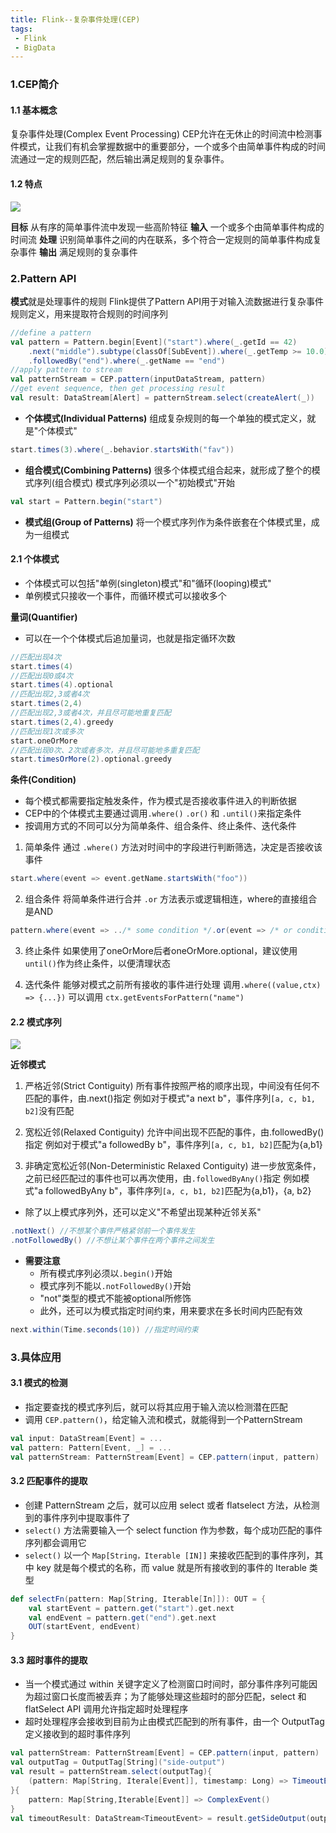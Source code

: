 ```yaml
---
title: Flink--复杂事件处理(CEP)
tags:
 - Flink
 - BigData
---
```

### 1.CEP简介
#### 1.1 基本概念
复杂事件处理(Complex Event Processing)
CEP允许在无休止的时间流中检测事件模式，让我们有机会掌握数据中的重要部分，一个或多个由简单事件构成的时间流通过一定的规则匹配，然后输出满足规则的复杂事件。

#### 1.2 特点
![](Flink--CEP/CEP1.jpg)

**目标**
从有序的简单事件流中发现一些高阶特征
**输入**
一个或多个由简单事件构成的时间流
**处理**
识别简单事件之间的内在联系，多个符合一定规则的简单事件构成复杂事件
**输出**
满足规则的复杂事件


### 2.Pattern API
**模式**就是处理事件的规则
Flink提供了Pattern API用于对输入流数据进行复杂事件规则定义，用来提取符合规则的时间序列
```scala
//define a pattern
val pattern = Pattern.begin[Event]("start").where(_.getId == 42)
    .next("middle").subtype(classOf[SubEvent]).where(_.getTemp >= 10.0)
    .followedBy("end").where(_.getName == "end")
//apply pattern to stream
val patternStream = CEP.pattern(inputDataStream, pattern)
//get event sequence, then get processing result
val result: DataStream[Alert] = patternStream.select(createAlert(_))
```

 * **个体模式(Individual Patterns)**
组成复杂规则的每一个单独的模式定义，就是"个体模式"
```scala
start.times(3).where(_.behavior.startsWith("fav"))
```

 * **组合模式(Combining Patterns)**
很多个体模式组合起来，就形成了整个的模式序列(组合模式)
模式序列必须以一个"初始模式"开始
```scala
val start = Pattern.begin("start")
```

 * **模式组(Group of Patterns)**
将一个模式序列作为条件嵌套在个体模式里，成为一组模式

#### 2.1 个体模式
 * 个体模式可以包括"单例(singleton)模式"和"循环(looping)模式"
 * 单例模式只接收一个事件，而循环模式可以接收多个

**量词(Quantifier)**
 * 可以在一个个体模式后追加量词，也就是指定循环次数

```scala
//匹配出现4次
start.times(4)
//匹配出现0或4次
start.times(4).optional
//匹配出现2,3或者4次
start.times(2,4)
//匹配出现2,3或者4次，并且尽可能地重复匹配
start.times(2,4).greedy
//匹配出现1次或多次
start.oneOrMore
//匹配出现0次、2次或者多次，并且尽可能地多重复匹配
start.timesOrMore(2).optional.greedy
```

**条件(Condition)**
 * 每个模式都需要指定触发条件，作为模式是否接收事件进入的判断依据
 * CEP中的个体模式主要通过调用`.where()` `.or()` 和 `.until()`来指定条件
 * 按调用方式的不同可以分为简单条件、组合条件、终止条件、迭代条件

1. 简单条件
通过 `.where()` 方法对时间中的字段进行判断筛选，决定是否接收该事件

```scala
start.where(event => event.getName.startsWith("foo"))
```

2. 组合条件
将简单条件进行合并 `.or` 方法表示或逻辑相连，where的直接组合是AND

```scala
pattern.where(event => ../* some condition */.or(event => /* or condition */)
```

3. 终止条件
如果使用了oneOrMore后者oneOrMore.optional，建议使用`until()`作为终止条件，以便清理状态

4. 迭代条件
能够对模式之前所有接收的事件进行处理
调用`.where((value,ctx) => {...})` 可以调用 `ctx.getEventsForPattern("name")`

#### 2.2 模式序列

![](Flink--CEP/pattern.png)

**近邻模式**
1. 严格近邻(Strict Contiguity)
所有事件按照严格的顺序出现，中间没有任何不匹配的事件，由.next()指定
例如对于模式"a next b"，事件序列`[a, c, b1, b2]`没有匹配

2. 宽松近邻(Relaxed Contiguity)
允许中间出现不匹配的事件，由.followedBy()指定
例如对于模式"a followedBy b"，事件序列`[a, c, b1, b2]`匹配为{a,b1}

3. 非确定宽松近邻(Non-Deterministic Relaxed Contiguity)
进一步放宽条件，之前已经匹配过的事件也可以再次使用，由`.followedByAny()`指定
例如模式"a followedByAny b"，事件序列`[a, c, b1, b2]`匹配为{a,b1}，{a, b2}

 * 除了以上模式序列外，还可以定义"不希望出现某种近邻关系"

```scala
.notNext() //不想某个事件严格紧邻前一个事件发生
.notFollowedBy() //不想让某个事件在两个事件之间发生
```

 * **需要注意**
   * 所有模式序列必须以`.begin()`开始
   * 模式序列不能以`.notFollowedBy()`开始
   * "not"类型的模式不能被optional所修饰
   * 此外，还可以为模式指定时间约束，用来要求在多长时间内匹配有效

```scala
next.within(Time.seconds(10)) //指定时间约束
```

### 3.具体应用
#### 3.1 模式的检测
 * 指定要查找的模式序列后，就可以将其应用于输入流以检测潜在匹配
 * 调用 `CEP.pattern()`，给定输入流和模式，就能得到一个PatternStream

```scala
val input: DataStream[Event] = ...
val pattern: Pattern[Event, _] = ...
val patternStream: PatternStream[Event] = CEP.pattern(input, pattern)
```

#### 3.2 匹配事件的提取
 * 创建 PatternStream 之后，就可以应用 select 或者 flatselect 方法，从检测到的事件序列中提取事件了
 * `select()` 方法需要输入一个 select function 作为参数，每个成功匹配的事件序列都会调用它
 * `select()` 以一个 `Map[String，Iterable [IN]]` 来接收匹配到的事件序列，其中 key 就是每个模式的名称，而 value 就是所有接收到的事件的 Iterable 类型

```scala
def selectFn(pattern: Map[String, Iterable[In]]): OUT = {
    val startEvent = pattern.get("start").get.next
    val endEvent = pattern.get("end").get.next
    OUT(startEvent, endEvent)
}
```

#### 3.3 超时事件的提取
 * 当一个模式通过 within 关键字定义了检测窗口时间时，部分事件序列可能因为超过窗口长度而被丢弃；为了能够处理这些超时的部分匹配，select 和 flatSelect API 调用允许指定超时处理程序
 * 超时处理程序会接收到目前为止由模式匹配到的所有事件，由一个 OutputTag 定义接收到的超时事件序列

```scala
val patternStream: PatternStream[Event] = CEP.pattern(input, pattern)
val outputTag = OutputTag[String]("side-output")
val result = patternStream.select(outputTag){
    (pattern: Map[String, Iterale[Event]], timestamp: Long) => TimeoutEvent()
}{
    pattern: Map[String,Iterable[Event]] => ComplexEvent()
}
val timeoutResult: DataStream<TimeoutEvent> = result.getSideOutput(outputTag)
```